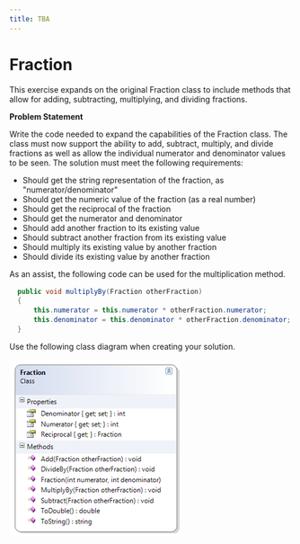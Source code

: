 ```yaml
---
title: TBA
---
```

# Fraction

This exercise expands on the original Fraction class to include methods that allow for adding, subtracting, multiplying, and dividing fractions.

**Problem Statement**

Write the code needed to expand the capabilities of the Fraction class. The class must now support the ability to add, subtract, multiply, and divide fractions as well as allow the individual numerator and denominator values to be seen. The solution must meet the following requirements:

* Should get the string representation of the fraction, as "numerator/denominator"
* Should get the numeric value of the fraction (as a real number)
* Should get the reciprocal of the fraction
* Should get the numerator and denominator
* Should add another fraction to its existing value
* Should subtract another fraction from its existing value
* Should multiply its existing value by another fraction
* Should divide its existing value by another fraction

As an assist, the following code can be used for the multiplication method.

```csharp
  public void multiplyBy(Fraction otherFraction)
  {
      this.numerator = this.numerator * otherFraction.numerator;
      this.denominator = this.denominator * otherFraction.denominator;
  }
```

Use the following class diagram when creating your solution.

![Fraction Class Diagram](E-Fraction-2.png)
